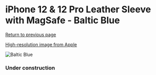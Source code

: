 # iPhone 12 & 12 Pro Leather Sleeve with MagSafe - Baltic Blue

[Return to previous page](/iphone_12)

[High-resolution image from Apple](https://store.storeimages.cdn-apple.com/8756/as-images.apple.com/is/MHYD3?wid=4500&hei=4500&fmt=png)

<div style="width: 384px"><img src="/everyphone/MHYD3.png" alt="Baltic Blue"></div>

### Under construction
